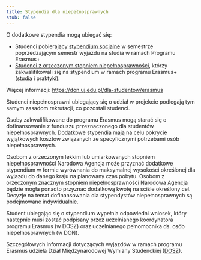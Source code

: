 ```yaml
---
title: Stypendia dla niepełnosprawnych
stub: false
---
```

O dodatkowe stypendia mogą ubiegać się: 

* Studenci pobierający [stypendium socjalne](https://stypendia.uj.edu.pl/pomoc-materialna/stypendium-socjalne) w semestrze poprzedzającym semestr wyjazdu na studia w ramach Programu Erasmus+ 
* [Studenci z orzeczonym stopniem niepełnosprawności](https://stypendia.uj.edu.pl/pomoc-materialna/stypendium-specjalne), którzy zakwalifikowali się na stypendium w ramach programu Erasmus+ (studia i praktyki).    

Więcej informacji: <https://don.uj.edu.pl/dla-studentow/erasmus> 

Studenci niepełnosprawni ubiegający się o udział w projekcie podlegają tym samym zasadom rekrutacji, co pozostali studenci. 

Osoby zakwalifikowane do programu Erasmus mogą starać się o dofinansowanie z funduszu przeznaczonego dla studentów niepełnosprawnych. Dodatkowe stypendia mają na celu pokrycie wyjątkowych kosztów związanych ze specyficznymi potrzebami osób niepełnosprawnych. 

Osobom z orzeczonym lekkim lub umiarkowanych stopniem niepełnosprawności Narodowa Agencja może przyznać dodatkowe stypendium w formie wyrównania do maksymalnej wysokości określonej dla wyjazdu do danego kraju na planowany czas pobytu. Osobom z orzeczonym znacznym stopniem niepełnosprawności Narodowa Agencja będzie mogła ponadto przyznać dodatkową kwotę na ściśle określony cel. Decyzje na temat dofinansowania dla stypendystów niepełnosprawnych są podejmowane indywidualnie. 

Student ubiegając się o stypendium wypełnia odpowiedni wniosek, który następnie musi zostać podpisany przez uczelnianego koordynatora programu Erasmus (w DOSZ) oraz uczelnianego pełnomocnika ds. osób niepełnosprawnych (w DON). 

Szczegółowych informacji dotyczących wyjazdów w ramach programu Erasmus udziela Dział Międzynarodowej Wymiany Studenckiej ([DOSZ](http://www.dmws.uj.edu.pl/)).